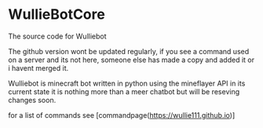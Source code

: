 # WullieBotCore
The source code for Wulliebot

The github version wont be updated regularly, if you see a command used on a server and its not here, someone else has made a copy and added it or i havent merged it.


Wulliebot is minecraft bot written in python using the mineflayer API in its current state it is nothing more than a meer chatbot but will be reseving changes soon.

for a list of commands see [commandpage(https://wullie111.github.io)]
